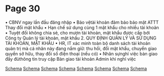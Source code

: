 # Page 30

• CBNV ngay lần đầu đăng nhập
• Bảo vệtài khoản đảm bảo bảo mật ATTT
Thay đổi mật khẩu
• Hạn chế sử dụng cùng 1 mật khẩu cho nhiều tài
khoản
• Tuyệt đối không chia sẻ, cho mượn tài khoản,
mật khẩu được cấp bới Công ty
Quản lý tài khoản, mật
khẩu
2. QUY ĐỊNH QUẢN LÝ VÀ SỬ DỤNG TÀI KHOẢN, MẬT KHẨU
• HR, IT xác minh toàn bộ danh sách tài khoản
quản trị mà cá nhân này đang nắm giữ: thu hồi,
đổi mật khẩu, chuyển giao quyền sở hữu, thay
đổi số điện thoại (nếu có)
• Nhân sựnghỉ việc bàn giao đầy đủthông tin
truy cập
Bàn giao tài khoản
Admin khi nghỉ việc

[Schema](page_30_img_0.png)
[Schema](page_30_img_1.png)
[Schema](page_30_img_2.png)
[Schema](page_30_img_3.png)
[Schema](page_30_img_4.png)
[Schema](page_30_img_5.png)
[Schema](page_30_img_6.png)
[Schema](page_30_img_7.png)
